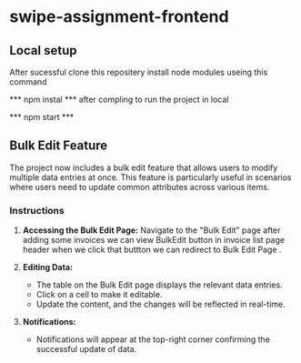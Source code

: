 
# swipe-assignment-frontend


## Local setup
After sucessful clone this repositery  install node modules useing this command
 
*** npm instal ***
after compling to run the project in local 
 
*** npm  start ***


## Bulk Edit Feature

The project now includes a bulk edit feature that allows users to modify multiple data entries at once. This feature is particularly useful in scenarios where users need to update common attributes across various items.

### Instructions

1. **Accessing the Bulk Edit Page:**
   Navigate to the "Bulk Edit" page after adding some invoices we can view BulkEdit button in invoice list page  header when we click that buttton we can redirect to Bulk Edit Page .

2. **Editing Data:**
   - The table on the Bulk Edit page displays the relevant data entries.
   - Click on a cell to make it editable.
   - Update the content, and the changes will be reflected in real-time.

3. **Notifications:**
   - Notifications will appear at the top-right corner confirming the successful update of data.

